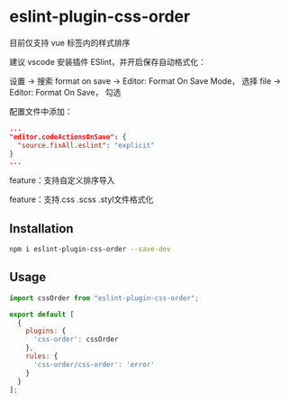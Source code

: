 # eslint-plugin-css-order

目前仅支持 vue <style></style>标签内的样式排序

建议 vscode 安装插件 ESlint，并开启保存自动格式化：

设置 -> 搜索 format on save -> Editor: Format On Save Mode， 选择 file -> Editor: Format On Save， 勾选

配置文件中添加：
```json
...
"editor.codeActionsOnSave": {
  "source.fixAll.eslint": "explicit"
}
...
```
feature：支持自定义排序导入

feature：支持.css .scss .styl文件格式化

## Installation

```sh
npm i eslint-plugin-css-order --save-dev
```

## Usage

```js
import cssOrder from "eslint-plugin-css-order";

export default [
  {
    plugins: {
      'css-order': cssOrder
    },
    rules: {
      'css-order/css-order': 'error'
    }
  }
];
```
